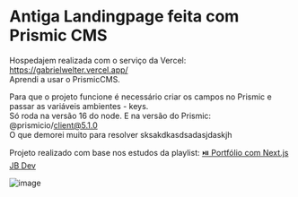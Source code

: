 # Antiga Landingpage feita com Prismic CMS  
  
Hospedajem realizada com o serviço da Vercel: https://gabrielwelter.vercel.app/   
Aprendi a usar o PrismicCMS.  
  
Para que o projeto funcione é necessário criar os campos no Prismic e passar as variáveis ambientes - keys.  
Só roda na versão 16 do node. E na versão do Prismic: @prismicio/client@5.1.0  
O que demorei muito para resolver sksakdkasdsadasjdaskjh  
  
Projeto realizado com base nos estudos da playlist: [⏯️ Portfólio com Next.js](https://www.youtube.com/watch?v=AyNxLohLVEA&list=PLY_G6KZ7jlfVVYkG5RrkQgNxv7cy7E4FU&pp=iAQB)   
[JB Dev](https://github.com/GBDev13)
  
![image](https://github.com/weltergab/landingpage-prismic/assets/62655532/6a0ffa16-c554-4fc5-8124-2f2985f1c388)
